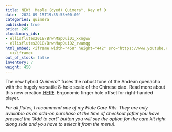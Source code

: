 ```yaml
---
title: NEW!  Maple (dyed) Quimera™, Key of D
date: '2024-09-15T19:35:53+00:00'
categories: quimera
published: true
price: 249
cloudinary_ids:
- ellisflutes2018/BrwnMapQuiD1_xxngww
- ellisflutes2018/BrwnMapQuiD2_zwamqg
html_embed: <iframe width="458" height="442" src="https://www.youtube.com/embed/99C4dllkXO8"
  ></iframe>
out_of_stock: false
inventory: 7
weight: 450
---
```


The new hybrid  *Quimera*™ fuses the robust tone of the Andean quenacho with the hugely versatile 8-hole scale of the Chinese xiao.  Read more about this new creation [HERE](https://www.ellisflutes.com/world-flutes/quimera).   Ergonomic finger hole offset for right-handed player.

*For all flutes, I recommend one of my Flute Care Kits. They are only available as an add-on purchase at the time of checkout (after you have pressed the “Add to cart” button you will see the option for the care kit right along side and you have to select it from the menu).*
